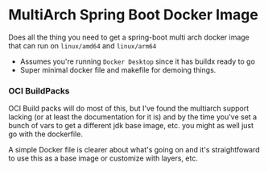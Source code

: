 # MultiArch Spring Boot Docker Image

Does all the thing you need to get a spring-boot multi arch docker image that can run on
`linux/amd64` and `linux/arm64`

* Assumes you're running `Docker Desktop` since it has buildx ready to go
* Super minimal docker file and makefile for demoing things.


### OCI BuildPacks

OCI Build packs will do most of this, but I've found the multiarch support lacking (or at least the documentation for it
is) and by the time you've set a bunch of vars to get a different jdk base image, etc. you might as well just
go with the dockerfile.  

A simple Docker file is clearer about what's going on and it's straightfoward to use this as a base image or 
customize with layers, etc.

